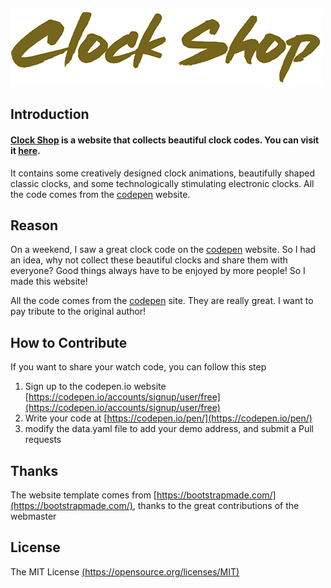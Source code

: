 ![Clock Shop](logo.jpg)

## Introduction
#### [Clock Shop](https://a-jie.github.io/clock-shop/) is a website that collects beautiful clock codes. You can visit it [here](https://a-jie.github.io/clock-shop/).

It contains some creatively designed clock animations, beautifully shaped classic clocks, and some technologically stimulating electronic clocks. All the code comes from the [codepen](https://codepen.io/) website.

## Reason
On a weekend, I saw a great clock code on the [codepen](https://codepen.io/) website. So I had an idea, why not collect these beautiful clocks and share them with everyone? Good things always have to be enjoyed by more people! So I made this website!

All the code comes from the [codepen](https://codepen.io/) site. They are really great. I want to pay tribute to the original author!

## How to Contribute
If you want to share your watch code, you can follow this step
1. Sign up to the codepen.io website [https://codepen.io/accounts/signup/user/free](https://codepen.io/accounts/signup/user/free)
2. Write your code at [https://codepen.io/pen/](https://codepen.io/pen/)
3. modify the data.yaml file to add your demo address, and submit a Pull requests

## Thanks
The website template comes from [https://bootstrapmade.com/](https://bootstrapmade.com/), thanks to the great contributions of the webmaster

## License
The MIT License [(https://opensource.org/licenses/MIT)](https://opensource.org/licenses/MIT) 
